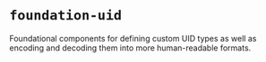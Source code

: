 # `foundation-uid`

Foundational components for defining custom UID types as well as encoding and
decoding them into more human-readable formats.
